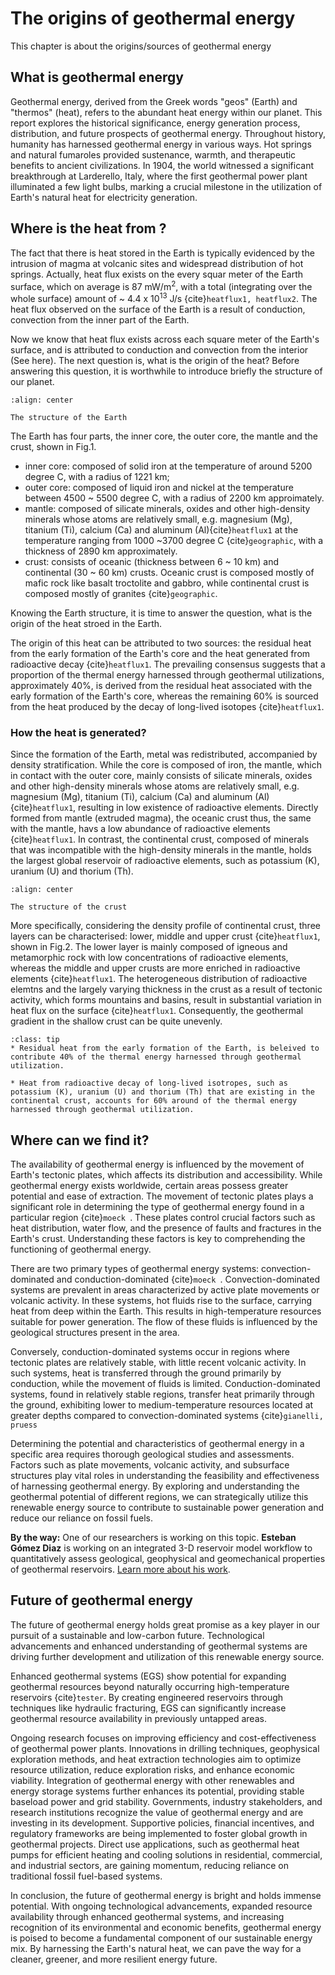 # The origins of geothermal energy

This chapter is about the origins/sources of geothermal energy
## What is geothermal energy

Geothermal energy, derived from the Greek words "geos" (Earth) and "thermos" (heat), refers to the abundant heat energy within our planet. This report explores the historical significance, energy generation process, distribution, and future prospects of geothermal energy.
Throughout history, humanity has harnessed geothermal energy in various ways. Hot springs and natural fumaroles provided sustenance, warmth, and therapeutic benefits to ancient civilizations. In 1904, the world witnessed a significant breakthrough at Larderello, Italy, where the first geothermal power plant illuminated a few light bulbs, marking a crucial milestone in the utilization of Earth's natural heat for electricity generation.


## Where is the heat from ?
The fact that there is heat stored in the Earth is typically evidenced by the intrusion of magma at volcanic sites and widespread distribution of hot springs. Actually, heat flux exists on the every squar meter of the Earth surface, which on average is 87 mW/m<sup>2</sup>, with a total (integrating over the whole surface) amount of ~ 4.4 x 10<sup>13</sup> J/s {cite}`heatflux1, heatflux2`. The heat flux observed on the surface of the Earth is a result of conduction, convection from the inner part of the Earth. 

Now we know that heat flux exists across each square meter of the Earth's surface, and is attributed to conduction and convection from the interior (See here). The next question is, what is the origin of the heat? Before answering this question, it is worthwhile to introduce briefly the structure of our planet.

```{figure} ../GeothermalEnergy/Origin_pictures/Earth_structure.png
:align: center

The structure of the Earth
```


The Earth has four parts, the inner core, the outer core, the mantle and the crust, shown in Fig.1.
 * inner core: composed of solid iron at the temperature of around 5200 degree C,  with a radius of 1221 km;
 * outer core: composed of liquid iron and nickel at the temperature between 4500 ~ 5500 degree C, with a radius of 2200 km approimately.
 * mantle: composed of silicate minerals, oxides and other high-density minerals whose atoms are relatively small, e.g. magnesium (Mg), titanium (Ti), calcium (Ca) and aluminum (Al){cite}`heatflux1` at the temperature ranging from 1000 ~3700 degree C {cite}`geographic`, with a thickness of 2890 km approximately.
 * crust: consists of oceanic (thickness between 6 ~ 10 km) and continental (30 ~ 60 km) crusts. Oceanic crust is composed mostly of mafic rock like basalt troctolite and gabbro, while continental crust is composed mostly of granites {cite}`geographic`.


Knowing the Earth structure, it is time to answer the question, what is the origin of the heat stroed in the Earth.

The origin of this heat can be attributed to two sources: the residual heat from the early formation of the Earth's core and the heat generated from radioactive decay {cite}`heatflux1`. The prevailing consensus suggests that a proportion of the thermal energy harnessed through geothermal utilizations, approximately 40%, is derived from the residual heat associated with the early formation of the Earth's core, whereas the remaining 60% is sourced from the heat produced by the decay of long-lived isotopes {cite}`heatflux1`.


### How the heat is generated?
Since the formation of the Earth, metal was redistributed, accompanied by density stratification. While the core is composed of iron, the mantle, which in contact with the outer core, mainly consists of silicate minerals, oxides and other high-density minerals whose atoms are relatively small, e.g. magnesium (Mg), titanium (Ti), calcium (Ca) and aluminum (Al){cite}`heatflux1`, resulting in low existence of radioactive elements. Directly formed from mantle (extruded magma), the oceanic crust  thus, the same with the mantle, havs a low abundance of radioactive elements {cite}`heatflux1`. In contrast, the continental crust, composed of minerals that was incompatible with the high-density minerals in the mantle, holds the largest global reservoir of radioactive elements, such as potassium (K), uranium (U) and thorium (Th). 

```{figure} ../GeothermalEnergy/Origin_pictures/crust.png
:align: center

The structure of the crust
```

More specifically, considering the density profile of continental crust, three layers can be characterised: lower, middle and upper crust {cite}`heatflux1`, shown in Fig.2. The lower layer is mainly composed of igneous and metamorphic rock with low concentrations of radioactive elements, whereas the middle and upper crusts are more enriched in radioactive elements {cite}`heatflux1`. The heterogeneous distribution of radioactive elemtns and the largely varying thickness in the crust as a result of tectonic activity, which forms mountains and basins, result in substantial variation in heat flux on the surface {cite}`heatflux1`. Consequently, the geothermal gradient in the shallow crust can be quite unevenly.


`````{admonition} The geothermal heat source 
:class: tip
* Residual heat from the early formation of the Earth, is beleived to contribute 40% of the thermal energy harnessed through geothermal utilization.

* Heat from radioactive decay of long-lived isotropes, such as potassium (K), uranium (U) and thorium (Th) that are existing in the continental crust, accounts for 60% around of the thermal energy harnessed through geothermal utilization.

`````

## Where can we find it?

The availability of geothermal energy is influenced by the movement of Earth's tectonic plates, which affects its distribution and accessibility. While geothermal energy exists worldwide, certain areas possess greater potential and ease of extraction. The movement of tectonic plates plays a significant role in determining the type of geothermal energy found in a particular region {cite}`moeck `. These plates control crucial factors such as heat distribution, water flow, and the presence of faults and fractures in the Earth's crust. Understanding these factors is key to comprehending the functioning of geothermal energy.

There are two primary types of geothermal energy systems: convection-dominated and conduction-dominated {cite}`moeck `. Convection-dominated systems are prevalent in areas characterized by active plate movements or volcanic activity. In these systems, hot fluids rise to the surface, carrying heat from deep within the Earth. This results in high-temperature resources suitable for power generation. The flow of these fluids is influenced by the geological structures present in the area.

Conversely, conduction-dominated systems occur in regions where tectonic plates are relatively stable, with little recent volcanic activity. In such systems, heat is transferred through the ground primarily by conduction, while the movement of fluids is limited. Conduction-dominated systems, found in relatively stable regions, transfer heat primarily through the ground, exhibiting lower to medium-temperature resources located at greater depths compared to convection-dominated systems {cite}`gianelli, pruess `

Determining the potential and characteristics of geothermal energy in a specific area requires thorough geological studies and assessments. Factors such as plate movements, volcanic activity, and subsurface structures play vital roles in understanding the feasibility and effectiveness of harnessing geothermal energy. By exploring and understanding the geothermal potential of different regions, we can strategically utilize this renewable energy source to contribute to sustainable power generation and reduce our reliance on fossil fuels.

<div class="alert alert-block alert-info">
<b>By the way:</b> One of our researchers is working on this topic. <b>Esteban Gómez Diaz</b> is working on an integrated 3-D reservoir model workflow to quantitatively assess geological, geophysical and geomechanical properties of geothermal reservoirs. <a href="https://easygo-itn.eu/esteban-gomez-diaz/">Learn more about his work</a>.
</div>

## Future of geothermal energy
The future of geothermal energy holds great promise as a key player in our pursuit of a sustainable and low-carbon future. Technological advancements and enhanced understanding of geothermal systems are driving further development and utilization of this renewable energy source.

Enhanced geothermal systems (EGS) show potential for expanding geothermal resources beyond naturally occurring high-temperature reservoirs {cite}`tester`. By creating engineered reservoirs through techniques like hydraulic fracturing, EGS can significantly increase geothermal resource availability in previously untapped areas.

Ongoing research focuses on improving efficiency and cost-effectiveness of geothermal power plants. Innovations in drilling techniques, geophysical exploration methods, and heat extraction technologies aim to optimize resource utilization, reduce exploration risks, and enhance economic viability. Integration of geothermal energy with other renewables and energy storage systems further enhances its potential, providing stable baseload power and grid stability.
Governments, industry stakeholders, and research institutions recognize the value of geothermal energy and are investing in its development. Supportive policies, financial incentives, and regulatory frameworks are being implemented to foster global growth in geothermal projects. Direct use applications, such as geothermal heat pumps for efficient heating and cooling solutions in residential, commercial, and industrial sectors, are gaining momentum, reducing reliance on traditional fossil fuel-based systems.

In conclusion, the future of geothermal energy is bright and holds immense potential. With ongoing technological advancements, expanded resource availability through enhanced geothermal systems, and increasing recognition of its environmental and economic benefits, geothermal energy is poised to become a fundamental component of our sustainable energy mix. By harnessing the Earth's natural heat, we can pave the way for a cleaner, greener, and more resilient energy future.

